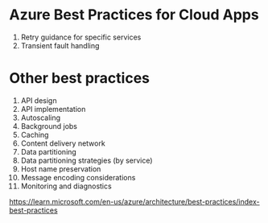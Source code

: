 # Azure Best Practices for Cloud Apps

1. Retry guidance for specific services
2. Transient fault handling


# Other best practices

1. API design
2. API implementation	
3. Autoscaling
4. Background jobs
5. Caching
6. Content delivery network
7. Data partitioning
8. Data partitioning strategies (by service)
9. Host name preservation
10. Message encoding considerations
11. Monitoring and diagnostics

https://learn.microsoft.com/en-us/azure/architecture/best-practices/index-best-practices
